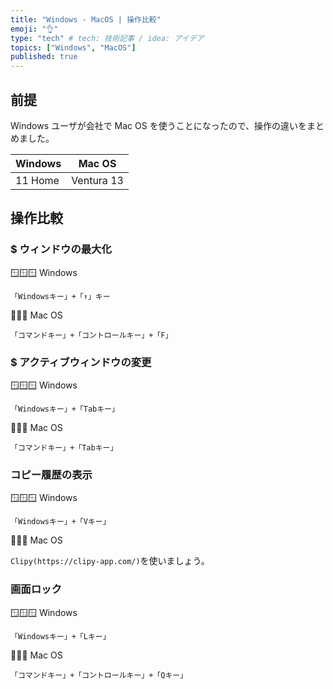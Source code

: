 ```yaml
---
title: "Windows - MacOS | 操作比較"
emoji: "👌"
type: "tech" # tech: 技術記事 / idea: アイデア
topics: ["Windows", "MacOS"]
published: true
---
```


## 前提

Windows ユーザが会社で Mac OS を使うことになったので、操作の違いをまとめました。  

| Windows | Mac OS |
| --- | --- |
| 11 Home | Ventura 13 |

## 操作比較

### $ ウィンドウの最大化

🪟🪟🪟 Windows  

```key
「Windowsキー」+「↑」キー
```

🍎🍎🍎 Mac OS

```key
「コマンドキー」+「コントロールキー」+「F」
```

### $ アクティブウィンドウの変更

🪟🪟🪟 Windows  

```key
「Windowsキー」+「Tabキー」
```

🍎🍎🍎 Mac OS  

```key  
「コマンドキー」+「Tabキー」
```

### コピー履歴の表示

🪟🪟🪟 Windows  

```key
「Windowsキー」+「Vキー」
```

🍎🍎🍎 Mac OS  

`Clipy(https://clipy-app.com/)`を使いましょう。  

### 画面ロック

🪟🪟🪟 Windows  

```key
「Windowsキー」+「Lキー」
```

🍎🍎🍎 Mac OS  

```key
「コマンドキー」+「コントロールキー」+「Qキー」
```
